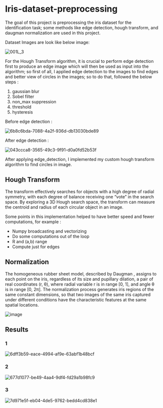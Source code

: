 # Iris-dataset-preprocessing
The goal of this project is preprocessing the iris dataset for the identification task; some methods like edge detection, hough transform, and daugman normalization are used in this project.

Dataset Images are look like below image:

![001L_3](https://user-images.githubusercontent.com/47561760/177047425-4b953918-a6ee-495a-9e2b-01ad44e1800b.png)


For the Hough Transform algorithm, it is crucial to perform edge detection first to produce an edge image which will then be used as input into the algorithm; so first of all, I applied edge detection to the images to find edges and better view of circles in the images; so to do that, followed the below steps : 

1.  gaussian blur
2.  Sobel filter
3.  non_max suppression
4.  threshold
5.  hysteresis

Before edge detection :

![6b8c6bda-7088-4a2f-936d-db13030bde89](https://user-images.githubusercontent.com/47561760/177048531-39c5ec27-b3d2-47d5-88d0-ef255aa22ba5.png)

After edge detection : 

![043ccca8-3565-49c3-9f91-d0a0fd52b53f](https://user-images.githubusercontent.com/47561760/177048522-77cef3c7-592f-4eb3-b8c8-4dae43bbb6e0.png)

After applying edge_detection, I implemented my custom hough transform algorithm to find circles in image.

## Hough Transform ##
The transform effectively searches for objects with a high degree of radial symmetry, with each degree of balance receiving one “vote” in the search space. By exploring a 3D Hough search space, the transform can measure the centroid and radius of each circular object in an image.

Some points in this implementation helped to have better speed and fewer computations, for example : 
*  Numpy broadcasting and vectorizing
*  Do some computations out of the loop
*  R and (a,b) range
*  Compute just for edges

## Normalization ## 
The homogeneous rubber sheet model, described by Daugman , assigns to each point on the iris, regardless of its size and pupillary dilation, a pair of real coordinates (r, θ), where radial variable r is in range [0, 1], and angle θ is in range [0, 2π]. The normalization process generates iris regions of the same constant dimensions, so that two images of the same iris captured under different conditions have the characteristic features at the same spatial locations. 

![image](https://user-images.githubusercontent.com/47561760/177047389-55423f8a-81d6-441b-a4e2-8feb4ad130ce.png)

## Results ## 
### 1 ###
![6dff3b59-eace-4994-af9e-63abf1b48bcf](https://user-images.githubusercontent.com/47561760/177048545-8977db16-8f71-4ae9-8c24-2419fdc4a229.png)

### 2 ###
![677d1077-be49-4aa4-9df4-fd29a1b98fc9](https://user-images.githubusercontent.com/47561760/177048693-f3a3003c-e5f0-4dd7-bc9b-9316e7e27fb5.png)

### 3 ###
![7d971e5f-eb04-4de5-9762-bedd4cd838e1](https://user-images.githubusercontent.com/47561760/177048723-4877121a-a537-40a1-9eee-a04593d6ba84.png)



